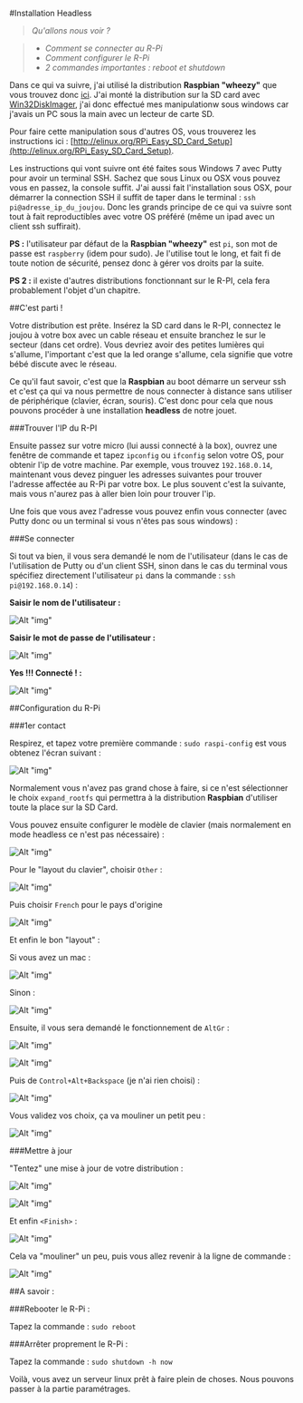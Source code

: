 #Installation Headless

>*Qu'allons nous voir ?*

>	- *Comment se connecter au R-Pi*
>	- *Comment configurer le R-Pi*
>	- *2 commandes importantes : reboot et shutdown*

Dans ce qui va suivre, j'ai utilisé la distribution **Raspbian "wheezy"** que vous trouvez donc [ici](http://downloads.raspberrypi.org/images/raspbian/2012-09-18-wheezy-raspbian/2012-09-18-wheezy-raspbian.zip). J'ai monté la distribution sur la SD card avec [Win32DiskImager](https://launchpad.net/win32-image-writer/+download), j'ai donc effectué mes manipulationw sous windows car j'avais un PC sous la main avec un lecteur de carte SD.

Pour faire cette manipulation sous d'autres OS, vous trouverez les instructions ici : [http://elinux.org/RPi_Easy_SD_Card_Setup](http://elinux.org/RPi_Easy_SD_Card_Setup).

Les instructions qui vont suivre ont été faites sous Windows 7 avec Putty pour avoir un terminal SSH. Sachez que sous Linux ou OSX vous pouvez vous en passez, la console suffit. J'ai aussi fait l'installation sous OSX, pour démarrer la connection SSH il suffit de taper dans le terminal : `ssh pi@adresse_ip_du_joujou`. Donc les grands principe de ce qui va suivre sont tout à fait reproductibles avec votre OS préféré (même un ipad avec un client ssh suffirait).

**PS :** l'utilisateur par défaut de la **Raspbian "wheezy"** est `pi`, son mot de passe est `raspberry` (idem pour sudo). Je l'utilise tout le long, et fait fi de toute notion de sécurité, pensez donc à gérer vos droits par la suite.

**PS 2 :** il existe d'autres distributions fonctionnant sur le R-PI, cela fera probablement l'objet d'un chapitre. 


##C'est parti !

Votre distribution est prête. Insérez la SD card dans le R-PI, connectez le joujou à votre box avec un cable réseau et ensuite branchez le sur le secteur (dans cet ordre). Vous devriez avoir des petites lumières qui s'allume, l'important c'est que la led orange s'allume, cela signifie que votre bébé discute avec le réseau.

Ce qu'il faut savoir, c'est que la **Raspbian** au boot démarre un serveur ssh et c'est ça qui va nous permettre de nous connecter à distance sans utiliser de périphérique (clavier, écran, souris). C'est donc pour cela que nous pouvons procéder à une installation **headless** de notre jouet.

###Trouver l'IP du R-PI

Ensuite passez sur votre micro (lui aussi connecté à la box), ouvrez une fenêtre de commande et tapez `ipconfig` ou `ifconfig` selon votre OS, pour obtenir l'ip de votre machine. Par exemple, vous trouvez `192.168.0.14`, maintenant vous devez pinguer les adresses suivantes pour trouver l'adresse affectée au R-Pi par votre box. Le plus souvent c'est la suivante, mais vous n'aurez pas à aller bien loin pour trouver l'ip.

Une fois que vous avez l'adresse vous pouvez enfin vous connecter (avec Putty donc ou un terminal si vous n'êtes pas sous windows) :

###Se connecter

Si tout va bien, il vous sera demandé le nom de l'utilisateur (dans le cas de l'utilisation de Putty ou d'un client SSH, sinon dans le cas du terminal vous spécifiez directement l'utilisateur `pi` dans la commande : `ssh pi@192.168.0.14`) :

**Saisir le nom de l'utilisateur :**

![Alt "img"](https://github.com/k33g/rpi4devs/raw/master/_posts/imgs/001.PNG)

**Saisir le mot de passe de l'utilisateur :**

![Alt "img"](https://github.com/k33g/rpi4devs/raw/master/_posts/imgs/002.PNG)

**Yes !!! Connecté ! :**

![Alt "img"](https://github.com/k33g/rpi4devs/raw/master/_posts/imgs/003.PNG)

##Configuration du R-Pi

###1er contact

Respirez, et tapez votre première commande : `sudo raspi-config` est vous obtenez l'écran suivant :

![Alt "img"](https://github.com/k33g/rpi4devs/raw/master/_posts/imgs/004.PNG)

Normalement vous n'avez pas grand chose à faire, si ce n'est sélectionner le choix `expand_rootfs` qui permettra à la distribution **Raspbian** d'utiliser toute la place sur la SD Card.

Vous pouvez ensuite configurer le modèle de clavier (mais normalement en mode headless ce n'est pas nécessaire) :

![Alt "img"](https://github.com/k33g/rpi4devs/raw/master/_posts/imgs/005.PNG)

Pour le "layout du clavier", choisir `Other` :

![Alt "img"](https://github.com/k33g/rpi4devs/raw/master/_posts/imgs/006.PNG)

Puis choisir `French` pour le pays d'origine

![Alt "img"](https://github.com/k33g/rpi4devs/raw/master/_posts/imgs/007.PNG)

Et enfin le bon "layout" :

Si vous avez un mac : 

![Alt "img"](https://github.com/k33g/rpi4devs/raw/master/_posts/imgs/008.PNG)

Sinon : 

![Alt "img"](https://github.com/k33g/rpi4devs/raw/master/_posts/imgs/009.PNG)

Ensuite, il vous sera demandé le fonctionnement de `AltGr` :

![Alt "img"](https://github.com/k33g/rpi4devs/raw/master/_posts/imgs/010.PNG)

![Alt "img"](https://github.com/k33g/rpi4devs/raw/master/_posts/imgs/011.PNG)

Puis de `Control+Alt+Backspace` (je n'ai rien choisi) :

![Alt "img"](https://github.com/k33g/rpi4devs/raw/master/_posts/imgs/012.PNG)

Vous validez vos choix, ça va mouliner un petit peu :

![Alt "img"](https://github.com/k33g/rpi4devs/raw/master/_posts/imgs/013.PNG)


###Mettre à jour

"Tentez" une mise à jour de votre distribution :

![Alt "img"](https://github.com/k33g/rpi4devs/raw/master/_posts/imgs/014.PNG)

![Alt "img"](https://github.com/k33g/rpi4devs/raw/master/_posts/imgs/016.PNG)

Et enfin `<Finish>` :

![Alt "img"](https://github.com/k33g/rpi4devs/raw/master/_posts/imgs/017.PNG)

Cela va "mouliner" un peu, puis vous allez revenir à la ligne de commande :

![Alt "img"](https://github.com/k33g/rpi4devs/raw/master/_posts/imgs/018.PNG)

##A savoir :

###Rebooter le R-Pi :

Tapez la commande : `sudo reboot`

###Arrêter proprement le R-Pi :

Tapez la commande : `sudo shutdown -h now`


Voilà, vous avez un serveur linux prêt à faire plein de choses. Nous pouvons passer à la partie paramétrages.







